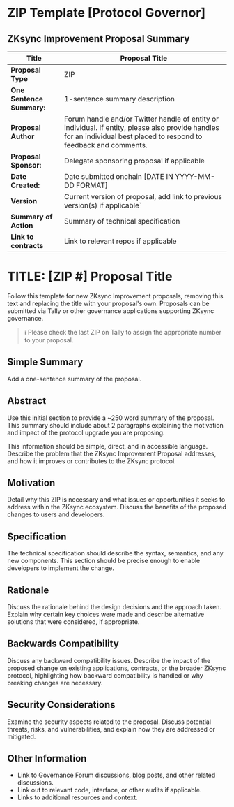 # ZIP Template [Protocol Governor]

## ZKsync Improvement Proposal Summary

| **Title** | Proposal Title
| --- | --- |
| **Proposal Type** | ZIP  |
| **One Sentence Summary:** | 1-sentence summary description |
| **Proposal Author** | Forum handle and/or Twitter handle of entity or individual. If entity, please also provide handles for an individual best placed to respond to feedback and comments. |
| **Proposal Sponsor:** | Delegate sponsoring proposal if applicable |
| **Date Created:** | Date submitted onchain [DATE IN YYYY-MM-DD FORMAT] |
| **Version** | Current version of proposal, add link to previous version(s) if applicable` |
| **Summary of Action** | Summary of technical specification |
| **Link to contracts** | Link to relevant repos if applicable |

# **TITLE: [ZIP #] Proposal Title**

Follow this template for new ZKsync Improvement proposals, removing this text and replacing the title with your proposal's own. Proposals can be submitted via Tally or other governance applications supporting ZKsync governance.
> ℹ️ Please check the last ZIP on Tally to assign the appropriate number to your proposal.

## **Simple Summary**

Add a one-sentence summary of the proposal.

## Abstract

Use this initial section to provide a ~250 word summary of the proposal. This summary should include about 2 paragraphs explaining the motivation and impact of the protocol upgrade you are proposing.

This information should be simple, direct, and in accessible language. Describe the problem that the ZKsync Improvement Proposal addresses, and how it improves or contributes to the ZKsync protocol.

## Motivation

Detail why this ZIP is necessary and what issues or opportunities it seeks to address within the ZKsync ecosystem. Discuss the benefits of the proposed changes to users and developers.

## Specification

The technical specification should describe the syntax, semantics, and any new components. This section should be precise enough to enable developers to implement the change.

## Rationale

Discuss the rationale behind the design decisions and the approach taken. Explain why certain key choices were made and describe alternative solutions that were considered, if appropriate.

## Backwards Compatibility

Discuss any backward compatibility issues. Describe the impact of the proposed change on existing applications, contracts, or the broader ZKsync protocol, highlighting how backward compatibility is handled or why breaking changes are necessary.

## Security Considerations

Examine the security aspects related to the proposal. Discuss potential threats, risks, and vulnerabilities, and explain how they are addressed or mitigated.

## **Other Information**

- Link to Governance Forum discussions, blog posts, and other related discussions.
- Link out to relevant code, interface, or other audits if applicable.
- Links to additional resources and context.
